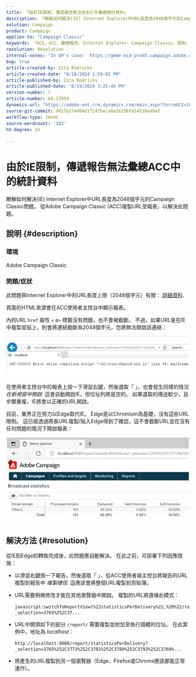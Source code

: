```yaml
---
title: 「由於IE限制，傳遞報告無法在ACC中彙總統計資料」
description: 「瞭解如何解決(IE) Internet Explorer中URL長度為2048個字元的Campaign Classic問題。」
solution: Campaign
product: Campaign
applies-to: "Campaign Classic"
keywords: 「KCS、ACC、彙總報告、Internet Explorer、Campaign Classic、限制、傳遞報告」
resolution: Resolution
internal-notes: "In GM's case:  https://gmde-mid-prod5.campaign.adobe.com//report/statisticsPerDelivery?_selection="
bug: true
article-created-by: Zita Rodricks
article-created-date: "6/18/2024 1:59:02 PM"
article-published-by: Zita Rodricks
article-published-date: "6/19/2024 3:25:45 PM"
version-number: 7
article-number: KA-17859
dynamics-url: "https://adobe-ent.crm.dynamics.com/main.aspx?forceUCI=1&pagetype=entityrecord&etn=knowledgearticle&id=55b4d2e3-7a2d-ef11-840a-002248084fbb"
source-git-commit: d417b274d04d17147beca8a16256fe54530aa9af
workflow-type: tm+mt
source-wordcount: '383'
ht-degree: 1%

---
```


# 由於IE限制，傳遞報告無法彙總ACC中的統計資料


瞭解如何解決(IE) Internet Explorer中URL長度為2048個字元的Campaign Classic問題。 從Adobe Campaign Classic (ACC)複製URL至報表，以解決此問題。

## 說明 {#description}


### 環境

Adobe Campaign Classic

### 問題/症狀

此問題與Internet Explorer中的URL長度上限（2048個字元）有關： [詳細資料](https://support.microsoft.com/en-us/topic/maximum-url-length-is-2-083-characters-in-internet-explorer-174e7c8a-6666-f4e0-6fd6-908b53c12246).

頁面的HTML來源會在ACC使用者主控台中顯示報表。

內的URL `href` 屬性 `<` a`>`  標籤沒有問題，也不會被截斷。 不過，如果URL是在IE中複製並貼上，則會將連結截斷為2048個字元，您將無法開啟該連結：

![](assets/___3f8ed4e9-7a2d-ef11-840a-002248084fbb___.png)

在使用者主控台中的報表上按一下滑鼠右鍵，然後選取「 」，也會發生同樣的情況 *在新視窗中開啟*. 這會自動開啟IE，但位址列將是空的。 如果選取的傳送較少，且步驟重複，IE將會以正確的URL開啟。

目前，業界正在努力以Edge取代IE。 Edge是以Chromium為基礎，沒有這些URL限制。 這已經透過將長URL複製/貼入Edge得到了確認，這不會截斷URL並在沒有任何問題的情況下開啟報表：

![](assets/___618ed4e9-7a2d-ef11-840a-002248084fbb___.png)


## 解決方法 {#resolution}


從IE到Edge的轉換完成後，此問題應自動解決。 在此之前，可部署下列因應措施：

- 以滑鼠右鍵按一下報告，然後選取「 」，從ACC使用者端主控台將報告的URL複製到報告中 *複製捷徑*. 這應該會將整個URL複製到剪貼簿。
- URL需要稍微修改才能在其他瀏覽器中開啟。 複製的URL將遵循此模式：




  ```
  javascript:switchToReportView(%22statisticsPerDelivery%22,%20%22/report/statisticsPerDelivery?_selection=3765%252C37...
  ```






- URL中開頭如下的部分 `/report/` 需要複製並附加至執行個體的位址。 在此案例中，地址為 *localhost*：




  ```
  http://localhost:8080/report/statisticsPerDelivery?_selection=3765%252C3773%252C3781%252C3789%252C3793%252C3769%...
  ```






- 將產生的URL複製到另一個瀏覽器（Edge、Firefox或Chrome應該都能正常運作）。

